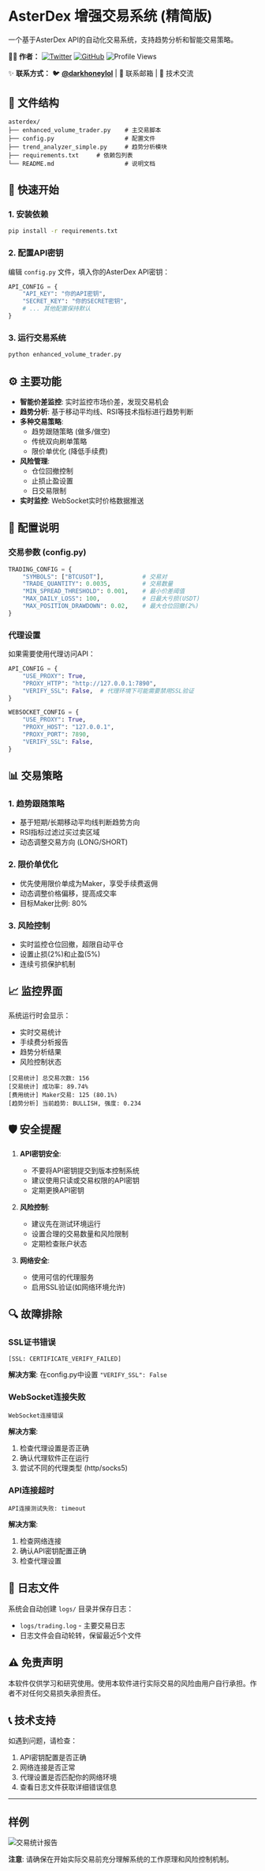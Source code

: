 # AsterDex 增强交易系统 (精简版)

一个基于AsterDex API的自动化交易系统，支持趋势分析和智能交易策略。

**👨‍💻 作者：** 
[![Twitter](https://img.shields.io/badge/Twitter-@darkhoneylol-1DA1F2?style=flat-square&logo=twitter&logoColor=white)](https://twitter.com/darkhoneylol)
[![GitHub](https://img.shields.io/badge/GitHub-Follow-black?style=flat-square&logo=github)](https://github.com/0xAlenx)
![Profile Views](https://komarev.com/ghpvc/?username=0xAlenx&style=flat-square&color=blue)

✨ **联系方式：** 🐦 [**@darkhoneylol**](https://twitter.com/darkhoneylol) | 📧 联系邮箱 | 💬 技术交流

## 📁 文件结构

```
asterdex/
├── enhanced_volume_trader.py    # 主交易脚本
├── config.py                    # 配置文件
├── trend_analyzer_simple.py     # 趋势分析模块
├── requirements.txt     # 依赖包列表
└── README.md                    # 说明文档
```

## 🚀 快速开始

### 1. 安装依赖

```bash
pip install -r requirements.txt
```

### 2. 配置API密钥

编辑 `config.py` 文件，填入你的AsterDex API密钥：

```python
API_CONFIG = {
    "API_KEY": "你的API密钥",
    "SECRET_KEY": "你的SECRET密钥",
    # ... 其他配置保持默认
}
```

### 3. 运行交易系统

```bash
python enhanced_volume_trader.py
```

## ⚙️ 主要功能

- **智能价差监控**: 实时监控市场价差，发现交易机会
- **趋势分析**: 基于移动平均线、RSI等技术指标进行趋势判断
- **多种交易策略**: 
  - 趋势跟随策略 (做多/做空)
  - 传统双向刷单策略
  - 限价单优化 (降低手续费)
- **风险管理**: 
  - 仓位回撤控制
  - 止损止盈设置
  - 日交易限制
- **实时监控**: WebSocket实时价格数据推送

## 🔧 配置说明

### 交易参数 (config.py)

```python
TRADING_CONFIG = {
    "SYMBOLS": ["BTCUSDT"],           # 交易对
    "TRADE_QUANTITY": 0.0035,         # 交易数量
    "MIN_SPREAD_THRESHOLD": 0.001,    # 最小价差阈值
    "MAX_DAILY_LOSS": 100,            # 日最大亏损(USDT)
    "MAX_POSITION_DRAWDOWN": 0.02,    # 最大仓位回撤(2%)
}
```

### 代理设置

如果需要使用代理访问API：

```python
API_CONFIG = {
    "USE_PROXY": True,
    "PROXY_HTTP": "http://127.0.0.1:7890",
    "VERIFY_SSL": False,  # 代理环境下可能需要禁用SSL验证
}

WEBSOCKET_CONFIG = {
    "USE_PROXY": True,
    "PROXY_HOST": "127.0.0.1",
    "PROXY_PORT": 7890,
    "VERIFY_SSL": False,
}
```

## 📊 交易策略

### 1. 趋势跟随策略
- 基于短期/长期移动平均线判断趋势方向
- RSI指标过滤过买过卖区域
- 动态调整交易方向 (LONG/SHORT)

### 2. 限价单优化
- 优先使用限价单成为Maker，享受手续费返佣
- 动态调整价格偏移，提高成交率
- 目标Maker比例: 80%

### 3. 风险控制
- 实时监控仓位回撤，超限自动平仓
- 设置止损(2%)和止盈(5%)
- 连续亏损保护机制

## 📈 监控界面

系统运行时会显示：
- 实时交易统计
- 手续费分析报告
- 趋势分析结果
- 风险控制状态

```
[交易统计] 总交易次数: 156
[交易统计] 成功率: 89.74%
[费用统计] Maker交易: 125 (80.1%)
[趋势分析] 当前趋势: BULLISH, 强度: 0.234
```

## 🛡️ 安全提醒

1. **API密钥安全**: 
   - 不要将API密钥提交到版本控制系统
   - 建议使用只读或交易权限的API密钥
   - 定期更换API密钥

2. **风险控制**:
   - 建议先在测试环境运行
   - 设置合理的交易数量和风险限制
   - 定期检查账户状态

3. **网络安全**:
   - 使用可信的代理服务
   - 启用SSL验证(如网络环境允许)

## 🔍 故障排除

### SSL证书错误
```
[SSL: CERTIFICATE_VERIFY_FAILED]
```
**解决方案**: 在config.py中设置 `"VERIFY_SSL": False`

### WebSocket连接失败
```
WebSocket连接错误
```
**解决方案**: 
1. 检查代理设置是否正确
2. 确认代理软件正在运行
3. 尝试不同的代理类型 (http/socks5)

### API连接超时
```
API连接测试失败: timeout
```
**解决方案**:
1. 检查网络连接
2. 确认API密钥配置正确
3. 检查代理设置

## 📝 日志文件

系统会自动创建 `logs/` 目录并保存日志：
- `logs/trading.log` - 主要交易日志
- 日志文件会自动轮转，保留最近5个文件

## ⚠️ 免责声明

本软件仅供学习和研究使用。使用本软件进行实际交易的风险由用户自行承担。作者不对任何交易损失承担责任。

## 📞 技术支持

如遇到问题，请检查：
1. API密钥配置是否正确
2. 网络连接是否正常
3. 代理设置是否匹配你的网络环境
4. 查看日志文件获取详细错误信息

---

## 样例



![交易统计报告](./pic/image.png)

**注意**: 请确保在开始实际交易前充分理解系统的工作原理和风险控制机制。 